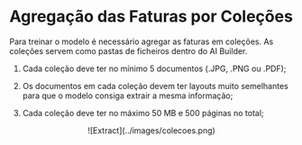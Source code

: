 # Agregação das Faturas por Coleções

Para treinar o modelo é necessário agregar as faturas em coleções. As coleções servem como pastas de ficheiros dentro do AI Builder.

1. Cada coleção deve ter no mínimo 5 documentos (.JPG, .PNG ou .PDF);

2. Os documentos em cada coleção devem ter layouts muito semelhantes para que o modelo consiga extrair a mesma informação;

3. Cada coleção deve ter no máximo 50 MB e 500 páginas no total;


<center>![Extract](../images/colecoes.png)</center>